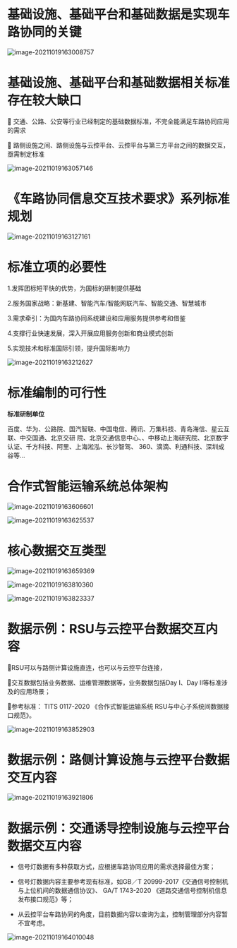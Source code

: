 # 基础设施、基础平台和基础数据是实现车路协同的关键

![image-20211019163008757](https://gitee.com/er-huomeng/l-img/raw/master/image-20211019163008757.png)

# 基础设施、基础平台和基础数据相关标准存在较大缺口

 交通、公路、公安等行业已经制定的基础数据标准，不完全能满足车路协同应用的需求 

 路侧设施之间、路侧设施与云控平台、云控平台与第三方平台之间的数据交互，亟需制定标准

![image-20211019163057146](https://gitee.com/er-huomeng/l-img/raw/master/image-20211019163057146.png)

# 《车路协同信息交互技术要求》系列标准规划

![image-20211019163127161](https://gitee.com/er-huomeng/l-img/raw/master/image-20211019163127161.png)

# 标准立项的必要性

1.发挥团标短平快的优势，为国标的研制提供基础

2.服务国家战略：新基建、智能汽车/智能网联汽车、智能交通、智慧城市

3.需求牵引：为国内车路协同系统建设和应用服务提供参考和借鉴

4.支撑行业快速发展，深入开展应用服务创新和商业模式创新

5.实现技术和标准国际引领，提升国际影响力

![image-20211019163212627](https://gitee.com/er-huomeng/l-img/raw/master/image-20211019163212627.png)

# 标准编制的可行性

**标准研制单位**

百度、华为、公路院、国汽智联、中国电信、腾讯、万集科技、青岛海信、星云互联、中交国通、北京交研 院、北京交通信息中心、、中移动上海研究院、北京数字认证、千方科技、阿里、上海淞泓、长沙智驾、 360、滴滴、利通科技、深圳成谷等…

# 合作式智能运输系统总体架构

![image-20211019163606601](https://gitee.com/er-huomeng/l-img/raw/master/image-20211019163606601.png)

![image-20211019163625537](https://gitee.com/er-huomeng/l-img/raw/master/image-20211019163625537.png)

# 核心数据交互类型

![image-20211019163659369](https://gitee.com/er-huomeng/l-img/raw/master/image-20211019163659369.png)

![image-20211019163810360](https://gitee.com/er-huomeng/l-img/raw/master/image-20211019163810360.png)

![image-20211019163823337](https://gitee.com/er-huomeng/l-img/raw/master/image-20211019163823337.png)

# 数据示例：RSU与云控平台数据交互内容

RSU可以与路侧计算设施直连，也可以与云控平台连接， 

交互数据包括业务数据、运维管理数据等，业务数据包括Day I、Day II等标准涉及的应用场景； 

参考标准： TITS 0117-2020 《合作式智能运输系统 RSU与中心子系统间数据接口规范》。

![image-20211019163852903](https://gitee.com/er-huomeng/l-img/raw/master/image-20211019163852903.png)

# 数据示例：路侧计算设施与云控平台数据交互内容

![image-20211019163921806](https://gitee.com/er-huomeng/l-img/raw/master/image-20211019163921806.png)

# 数据示例：交通诱导控制设施与云控平台数据交互内容

- 信号灯数据有多种获取方式，应根据车路协同应用的需求选择最佳方案； 

- 信号灯数据内容主要参考现有标准，如GB／T 20999-2017《交通信号控制机与上位机间的数据通信协议》、 GA/T 1743-2020 《道路交通信号控制机信息发布接口规范》等； 

- 从云控平台车路协同的角度，目前数据内容以查询为主，控制管理部分内容暂不宜考虑。

![image-20211019164010048](https://gitee.com/er-huomeng/l-img/raw/master/image-20211019164010048.png)

